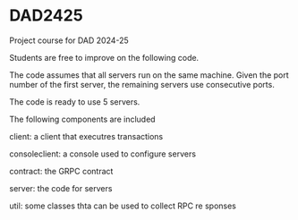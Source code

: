 # DAD2425
Project course for DAD 2024-25

Students are free to improve on the following code.

The code assumes that all servers run on the same machine. Given the
port number of the first server, the remaining servers use consecutive
ports.

The code is ready to use 5 servers.

The following components are included

 client: a client that executres transactions
 
 consoleclient: a console used to configure servers
 
 contract: the GRPC contract 
 
 server: the code for servers
 
 util: some classes thta can be used  to collect RPC re
 sponses
